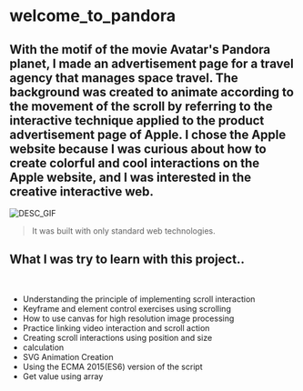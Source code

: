 # welcome_to_pandora



## With the motif of the movie Avatar's Pandora planet, I made an advertisement page for a travel agency that manages space travel. The background was created to animate according to the movement of the scroll by referring to the interactive technique applied to the product advertisement page of Apple. I chose the Apple website because I was curious about how to create colorful and cool interactions on the Apple website, and I was interested in the creative interactive web.


![DESC_GIF](./images/desc_gif.gif) 



> It was built with only standard web technologies.


## What I was try to learn with this project..
<br>

- Understanding the principle of implementing scroll interaction 
- Keyframe and element control exercises using scrolling
- How to use canvas for high resolution image processing
- Practice linking video interaction and scroll action
- Creating scroll interactions using position and size 
- calculation
- SVG Animation Creation
- Using the ECMA 2015(ES6) version of the script
- Get value using array

